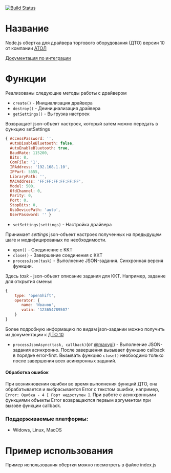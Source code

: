 [![Build Status](https://travis-ci.com/farafonov-alexey/node-atol-wrapper.svg?branch=master)](https://travis-ci.com/farafonov-alexey/node-atol-wrapper)

Название
=========
Node.js обертка для драйвера торгового оборудования (ДТО) версии 10 от компании [АТОЛ](https://www.atol.ru/)

[Документация по интеграции](http://integration.atol.ru/)

Функции
========
Реализованы следующие методы работы с драйвером
* `create()` -  Инициализация драйвера 
* `destroy()` - Деинициализация драйвера
* `getSettings()` - Выгрузка настроек

Возвращает json-объект настроек, который затем можно передать в функцию setSettings
```js
{ AccessPassword: '',
  AutoDisableBluetooth: false,
  AutoEnableBluetooth: true,
  BaudRate: 115200,
  Bits: 8,
  ComFile: '1',
  IPAddress: '192.168.1.10',
  IPPort: 5555,
  LibraryPath: '',
  MACAddress: 'FF:FF:FF:FF:FF:FF',
  Model: 500,
  OfdChannel: 0,
  Parity: 0,
  Port: 0,
  StopBits: 0,
  UsbDevicePath: 'auto',
  UserPassword: '' }
```
* `setSettings(settings)` - Настройка драйвера

Принимает _settings_ json-объект настроек полученных на предыдущем шаге и модифицированых по необходимости.
* `open()` - Соединение с ККТ
* `close()` - Завершение соединения с ККТ
* `processJson(task)` - Выполнение JSON-задания. Синхронная версия функции.

Здесь _task_ - json-объект описание задания для ККТ. Например, задание для открытия смены:
```js
{
    type: 'openShift',
    operator: {
       name: 'Иванов',
       vatin: '123654789507'
    }
}
```
Более подробную информацию по видам json-задании можно получить из документации к [ДТО 10](http://integration.atol.ru/)
* `processJsonAsync(task, callback)`(от [@maxvgi](https://github.com/maxvgi/node-atol-wrapper)) - Выполнение JSON-задания асинхронно. 
После завершения вызывает функцию callback в порядке error-first. 
Вызывать функцию `close()` необходимо только после завершения всех асинхронных заданий.
#### Обработка ошибок
При возникновении ошибки во время выполнения функций ДТО, она обрабатывается и выбрасывается Error c текстом ошибки, 
например, `Error: Ошибка - 4 [ Порт недоступен ]`. При работе с асинхронными функциями объекты Error возвращаются
первым аргументом при вызове функции callback.

### Поддерживаемые платформы:
* Widows, Linux, MacOS

Пример использования
========
Пример использования обертки можно посмотреть в файле index.js
